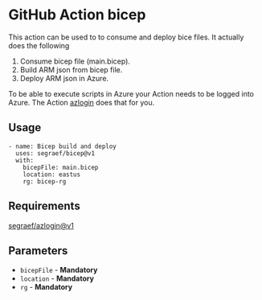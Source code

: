 # GitHub Action bicep

This action can be used to to consume and deploy bice files.
It actually does the following

1. Consume bicep file (main.bicep).
2. Build ARM json from bicep file.
3. Deploy ARM json in Azure.

To be able to execute scripts in Azure your Action needs to be logged into Azure.
The Action [azlogin](https://github.com/segraef/azlogin) does that for you.

## Usage

```
- name: Bicep build and deploy
  uses: segraef/bicep@v1
  with:
    bicepFile: main.bicep
    location: eastus
    rg: bicep-rg

```


## Requirements

[segraef/azlogin@v1](https://github.com/segraef/azlogin)

## Parameters

- `bicepFile` - **Mandatory**
- `location` - **Mandatory**
- `rg` - **Mandatory**
